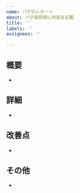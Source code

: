 ```yaml
---
name: バグのレポート
about: バグ発見時に内容を記載
title: ''
labels: ''
assignees: ''

---
```


## 概要
- 
## 詳細
- 
## 改善点
- 
## その他
-
